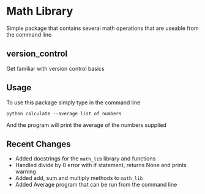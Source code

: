 # Math Library

Simple package that contains several math operations that are useable from the command line

## version_control
Get familiar with version control basics

## Usage
To use this package simply type in the command line
```
python calculate --average list of numbers
```
And the program will print the average of the numbers supplied

## Recent Changes
- Added docstrings for the `math_lib` library and functions
- Handled divide by 0 error with if statement, returns None and prints warning
- Added add, sum and multiply methods to `math_lib`
- Added Average program that can be run from the command line